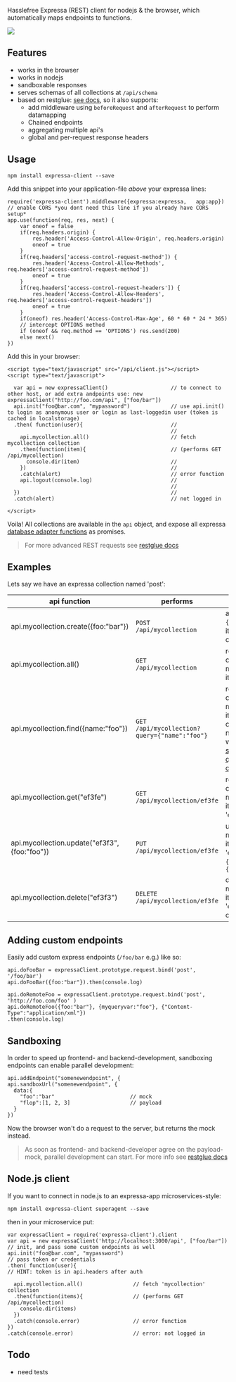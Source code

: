 Hasslefree Expressa (REST) client for nodejs & the browser, which automatically maps endpoints to functions.

![](https://github.com/coderofsalvation/expressa-client/raw/master/expressa.png)

## Features

* works in the browser 
* works in nodejs 
* sandboxable responses
* serves schemas of all collections at `/api/schema`
* based on restglue: [see docs](https://npmjs.org/package/restglue), so it also supports:
  * add middleware using `beforeRequest` and `afterRequest` to perform datamapping 
  * Chained endpoints
  * aggregating multiple api's
  * global and per-request response headers

## Usage

    npm install expressa-client --save

Add this snippet into your application-file *above* your expressa lines:

    require('expressa-client').middleware({expressa:expressa,   app:app})
    // enable CORS *you dont need this line if you already have CORS setup*
    app.use(function(req, res, next) {
        var oneof = false      
        if(req.headers.origin) {                                                                                                                                                                                                   
            res.header('Access-Control-Allow-Origin', req.headers.origin)
            oneof = true       
        }
        if(req.headers['access-control-request-method']) {
            res.header('Access-Control-Allow-Methods', req.headers['access-control-request-method'])
            oneof = true
        }
        if(req.headers['access-control-request-headers']) {
            res.header('Access-Control-Allow-Headers', req.headers['access-control-request-headers'])
            oneof = true
        }
        if(oneof) res.header('Access-Control-Max-Age', 60 * 60 * 24 * 365)
        // intercept OPTIONS method     
        if (oneof && req.method == 'OPTIONS') res.send(200)
        else next()
    })  

Add this in your browser:

    <script type="text/javascript" src="/api/client.js"></script>
    <script type="text/javascript">

      var api = new expressaClient()                    // to connect to other host, or add extra andpoints use: new expressaClient("http://foo.com/api", ["foo/bar"]) 
      api.init("foo@bar.com", "mypassword")             // use api.init() to login as anonymous user or login as last-loggedin user (token is cached in localstorage)
      .then( function(user){                            // 
                                                        //
        api.mycollection.all()                          // fetch mycollection collection
        .then(function(item){                           // (performs GET /api/mycollection)
          console.dir(item)                             //
        })                                              //
        .catch(alert)                                   // error function
        api.logout(console.log)                         //
                                                        //
      })                                                //
      .catch(alert)                                     // not logged in

    </script>

Voila! All collections are available in the `api` object, and expose all expressa [database adapter functions](https://github.com/thomas4019/expressa/blob/master/doc/database.md) as promises.

> For more advanced REST requests see [restglue docs](https://npmjs.org/package/restglue)

## Examples

Lets say we have an expressa collection named 'post':

| api function                          | performs                                | explanation                                                                                                                                                                       |
|---------------------------------------|-----------------------------------------|-----------------------------------------------------------------------------------------------------------------------------------------------------------------------------------|
| api.mycollection.create({foo:"bar"})          | `POST   /api/mycollection                     ` | adds `{"foo":"bar"}`-item to collection                                                                                                                                           |
| api.mycollection.all()                        | `GET    /api/mycollection                     ` | returns array of all mycollection-items                                                                                                                                                   |
| api.mycollection.find({name:"foo"})           | `GET    /api/mycollection?query={"name":"foo"}` | returns array of all mycollection-items which contain a key named `name` with value `foo`. [see mongo-query for more options](https://github.com/Turistforeningen/node-mongo-querystring) |
| api.mycollection.get("ef3fe")                 | `GET    /api/mycollection/ef3fe               ` | returns object of mycollection-item with id 'ef3fe'                                                                                                                                       |
| api.mycollection.update("ef3f3", {foo:"foo"}) | `PUT    /api/mycollection/ef3fe               ` | updates mycollection-item with id 'ef3f3' from `{foo:"bar"}` to `{foo:"foo"}`                                                                                                             |
| api.mycollection.delete("ef3f3")              | `DELETE /api/mycollection/ef3fe               ` | deletes mycollection-item with id 'ef3f3' from collection                                                                                                                                 |

## Adding custom endpoints

Easily add custom express endpoints (`/foo/bar` e.g.) like so:

    api.doFooBar = expressaClient.prototype.request.bind('post', '/foo/bar')
    api.doFooBar({foo:"bar"}).then(console.log)  
    
    api.doRemoteFoo = expressaClient.prototype.request.bind('post', 'http://foo.com/foo' )
    api.doRemoteFoo({foo:"bar"}, {myqueryvar:"foo"}, {"Content-Type":"application/xml"})
    .then(console.log)  

## Sandboxing 

In order to speed up frontend- and backend-development, sandboxing endpoints can enable parallel development:

    api.addEndpoint("somenewendpoint", {
    api.sandboxUrl("somenewendpoint", {
      data:{
        "foo":"bar"                        // mock 
        "flop":[1, 2, 3]                   // payload
      }
    })

Now the browser won't do a request to the server, but returns the mock instead.

> As soon as frontend- and backend-developer agree on the payload-mock, parallel development can start. For more info see [restglue docs](https://npmjs.org/package/restglue)

## Node.js client

If you want to connect in node.js to an expressa-app microservices-style: 

    npm install expressa-client superagent --save

then in your microservice put:

    var expressaClient = require('expressa-client').client
    var api = new expressaClient('http://localhost:3000/api', ["foo/bar"]) // init, and pass some custom endpoints as well
    api.init("foo@bar.com", "mypassword")                                  // pass token or credentials
    .then( function(user){                                                 // HINT: token is in api.headers after auth 

      api.mycollection.all()                // fetch 'mycollection' collection 
      .then(function(items){                // (performs GET /api/mycollection)
        console.dir(items)
      })
      .catch(console.error)                 // error function
    })
    .catch(console.error)                   // error: not logged in

## Todo 

* need tests    
